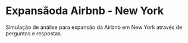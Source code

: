 # Expansãoda Airbnb - New York
 Simulação de análise para expansão da Airbnb em New York através de perguntas e respostas.
